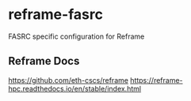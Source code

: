 # reframe-fasrc
FASRC specific configuration for Reframe

## Reframe Docs
https://github.com/eth-cscs/reframe
https://reframe-hpc.readthedocs.io/en/stable/index.html
